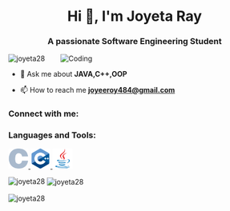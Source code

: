 <h1 align="center">Hi 👋, I'm Joyeta Ray</h1>
<h3 align="center">A passionate Software Engineering Student</h3>

<img align="right" alt="Coding" width="400" src="https://cdn.dribbble.com/userupload/30832962/file/original-199091f9b19f067153ecd518321a3898.gif">

<p align="left"> <img src="https://komarev.com/ghpvc/?username=joyeta28&label=Profile%20views&color=0e75b6&style=flat" alt="joyeta28" /> </p>

- 💬 Ask me about **JAVA,C++,OOP**

- 📫 How to reach me **joyeeroy484@gmail.com**

<h3 align="left">Connect with me:</h3>
<p align="left">
</p>

<h3 align="left">Languages and Tools:</h3>
<p align="left"> <a href="https://www.cprogramming.com/" target="_blank" rel="noreferrer"> <img src="https://raw.githubusercontent.com/devicons/devicon/master/icons/c/c-original.svg" alt="c" width="40" height="40"/> </a> <a href="https://www.w3schools.com/cpp/" target="_blank" rel="noreferrer"> <img src="https://raw.githubusercontent.com/devicons/devicon/master/icons/cplusplus/cplusplus-original.svg" alt="cplusplus" width="40" height="40"/> </a> <a href="https://www.java.com" target="_blank" rel="noreferrer"> <img src="https://raw.githubusercontent.com/devicons/devicon/master/icons/java/java-original.svg" alt="java" width="40" height="40"/> </a> </p>

<p><img align="left" src="https://github-readme-stats.vercel.app/api/top-langs?username=joyeta28&show_icons=true&locale=en&layout=compact" alt="joyeta28" /></p>

<p>&nbsp;<img align="center" src="https://github-readme-stats.vercel.app/api?username=joyeta28&show_icons=true&locale=en" alt="joyeta28" /></p>

<p><img align="center" src="https://github-readme-streak-stats.herokuapp.com/?user=joyeta28&" alt="joyeta28" /></p>
